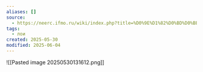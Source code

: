 ```yaml
---
aliases: []
source:
  - https://neerc.ifmo.ru/wiki/index.php?title=%D0%9E%D1%82%D0%BD%D0%BE%D1%88%D0%B5%D0%BD%D0%B8%D0%B5_%D0%BF%D0%BE%D1%80%D1%8F%D0%B4%D0%BA%D0%B0
tags:
  - лои
created: 2025-05-30
modified: 2025-06-04
---
```

![[Pasted image 20250530131612.png]]

